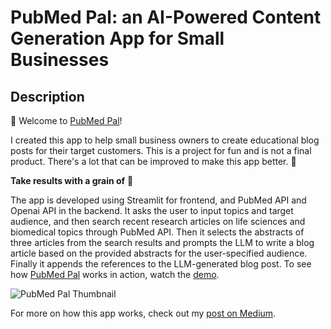 # PubMed Pal: an AI-Powered Content Generation App for Small Businesses

## Description

👋 Welcome to [PubMed Pal](https://pubmedpal.streamlit.app/)! 

I created this app to help small business owners to create educational blog posts for their target customers. 
This is a project for fun and is not a final product. There's a lot that can be improved to make this app better. 🤗 

**Take results with a grain of** 🧂

The app is developed using Streamlit for frontend, and PubMed API and Openai API in the backend. It asks the user to input topics and target audience, and then search recent research articles on life sciences and biomedical topics through PubMed API. Then it selects the abstracts of three articles from the search results and prompts the LLM to write a blog article based on the provided abstracts for the user-specified audience. Finally it appends the references to the LLM-generated blog post. To see how [PubMed Pal](https://pubmedpal.streamlit.app/) works in action, watch the [demo](https://youtu.be/-EL-QTZ2I5g).

![PubMed Pal Thumbnail](https://github.com/zhaojj1014/PubMed_Pal/assets/79023207/aa6efd97-338f-4f31-80cb-fe4c6ef05173)


For more on how this app works, check out my [post on Medium](https://medium.com/@zhaojj1014/developing-an-ai-powered-content-generation-app-for-small-businesses-dd3abae358e0).


